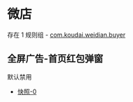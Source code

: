 # 微店

存在 1 规则组 - [com.koudai.weidian.buyer](/src/apps/com.koudai.weidian.buyer.ts)

## 全屏广告-首页红包弹窗

默认禁用

- [快照-0](https://i.gkd.li/i/13646151)
